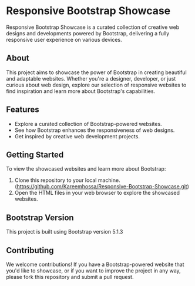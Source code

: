 # Responsive Bootstrap Showcase

Responsive Bootstrap Showcase is a curated collection of creative web designs and developments powered by Bootstrap, delivering a fully responsive user experience on various devices.

## About

This project aims to showcase the power of Bootstrap in creating beautiful and adaptable websites. Whether you're a designer, developer, or just curious about web design, explore our selection of responsive websites to find inspiration and learn more about Bootstrap's capabilities.

## Features

- Explore a curated collection of Bootstrap-powered websites.
- See how Bootstrap enhances the responsiveness of web designs.
- Get inspired by creative web development projects.

## Getting Started

To view the showcased websites and learn more about Bootstrap:

1. Clone this repository to your local machine. (https://github.com/Kareemhossa/Responsive-Bootstrap-Showcase.git)
2. Open the HTML files in your web browser to explore the showcased websites.

## Bootstrap Version

This project is built using Bootstrap version 5.1.3

## Contributing

We welcome contributions! If you have a Bootstrap-powered website that you'd like to showcase, or if you want to improve the project in any way, please fork this repository and submit a pull request.

